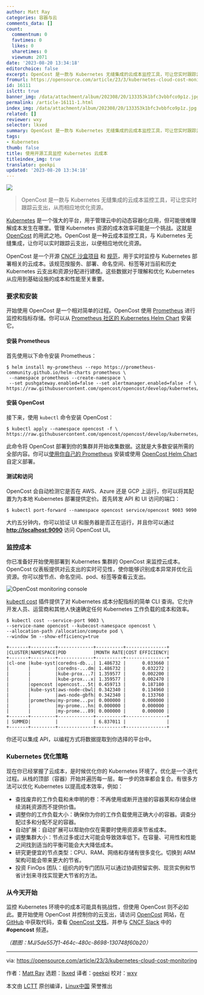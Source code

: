 ```yaml
---
author: Matt Ray
categories: 容器与云
comments_data: []
count:
  commentnum: 0
  favtimes: 0
  likes: 0
  sharetimes: 0
  viewnum: 2071
date: '2023-08-20 13:34:18'
editorchoice: false
excerpt: OpenCost 是一款与 Kubernetes 无缝集成的云成本监控工具，可让您实时跟踪云支出，从而相应地优化资源。
fromurl: https://opensource.com/article/23/3/kubernetes-cloud-cost-monitoring
id: 16111
islctt: true
banner_img: /data/attachment/album/202308/20/133353k1bfc3vbbfco9p1z.jpg
permalink: /article-16111-1.html
index_img: /data/attachment/album/202308/20/133353k1bfc3vbbfco9p1z.jpg.thumb.jpg
related: []
reviewer: wxy
selector: lkxed
summary: OpenCost 是一款与 Kubernetes 无缝集成的云成本监控工具，可让您实时跟踪云支出，从而相应地优化资源。
tags:
- Kubernetes
thumb: false
title: 使用开源工具监控 Kubernetes 云成本
titleindex_img: true
translator: geekpi
updated: '2023-08-20 13:34:18'
---
```


![](/data/attachment/album/202308/20/133353k1bfc3vbbfco9p1z.jpg)



> 
> OpenCost 是一款与 Kubernetes 无缝集成的云成本监控工具，可让您实时跟踪云支出，从而相应地优化资源。
> 
> 
> 


[Kubernetes](https://www.redhat.com/en/toindex_imgs/containers/what-is-kubernetes?intcmp=7013a000002qLH8AAM) 是一个强大的平台，用于管理云中的动态容器化应用，但可能很难理解成本发生在哪里。管理 Kubernetes 资源的成本效率可能是一个挑战。这就是 [OpenCost](https://www.opencost.io/) 的用武之地。OpenCost 是一种云成本监控工具，与 Kubernetes 无缝集成，让你可以实时跟踪云支出，以便相应地优化资源。


OpenCost 是一个开源 [CNCF 沙盒项目](https://www.cncf.io/projects/opencost/) 和 [规范](https://github.com/opencost/opencost/blob/develop/spec/opencost-specv01.md)，用于实时监控与 Kubernetes 部署相关的云成本。该规范按服务、部署、命名空间、标签等对当前和历史 Kubernetes 云支出和资源分配进行建模。这些数据对于理解和优化 Kubernetes 从应用到基础设施的成本和性能至关重要。


### 要求和安装


开始使用 OpenCost 是一个相对简单的过程。OpenCost 使用 [Prometheus](https://prometheus.io/) 进行监控和指标存储。你可以从 [Prometheus 社区的 Kubernetes Helm Chart](https://prometheus-community.github.io/helm-charts) 安装它。


#### 安装 Prometheus


首先使用以下命令安装 Prometheus：



```
$ helm install my-prometheus --repo https://prometheus-community.github.io/helm-charts prometheus \
 --namespace prometheus --create-namespace \
 --set pushgateway.enabled=false --set alertmanager.enabled=false -f \
https://raw.githubusercontent.com/opencost/opencost/develop/kubernetes/prometheus/extraScrapeConfigs.yaml

```

#### 安装 OpenCost


接下来，使用 `kubectl` 命令安装 OpenCost：



```
$ kubectl apply --namespace opencost -f \
https://raw.githubusercontent.com/opencost/opencost/develop/kubernetes/opencost.yaml

```

此命令将 OpenCost 部署到你的集群并开始收集数据。这就是大多数安装所需的全部内容。你可以[使用你自己的 Prometheus](https://www.opencost.io/docs/install#providing-your-own-prometheus) 安装或使用 [OpenCost Helm Chart](https://github.com/opencost/opencost-helm-chart/) 自定义部署。


#### 测试和访问


OpenCost 会自动检测它是否在 AWS、Azure 还是 GCP 上运行，你可以将其配置为为本地 Kubernetes 部署提供定价。首先转发 API 和 UI 访问的端口：



```
$ kubectl port-forward --namespace opencost service/opencost 9003 9090

```

大约五分钟内，你可以验证 UI 和服务器是否正在运行，并且你可以通过 **<http://localhost:9090>** 访问 OpenCost UI。


### 监控成本


你已准备好开始使用部署到 Kubernetes 集群的 OpenCost 来监控云成本。OpenCost 仪表板提供对云支出的实时可见性，使你能够识别成本异常并优化云资源。你可以按节点、命名空间、pod、标签等查看云支出。


![OpenCost monitoring console](/data/attachment/album/202308/20/133418rbnq4ltzxxb4v3gn.png)


[kubectl cost](https://github.com/kubecost/kubectl-cost) 插件提供了对 Kubernetes 成本分配指标的简单 CLI 查询。它允许开发人员、运营商和其他人快速确定任何 Kubernetes 工作负载的成本和效率。



```
$ kubectl cost --service-port 9003 \
--service-name opencost --kubecost-namespace opencost \
--allocation-path /allocation/compute pod \
--window 5m --show-efficiency=true

+-------+---------+-------------+----------+---------------+
|CLUSTER|NAMESPACE|POD          |MONTH RATE|COST EFFICIENCY|
+-------+---------+-------------+----------+---------------+
|cl-one |kube-syst|coredns-db...| 1.486732 |      0.033660 |
|       |         |coredns-...dm| 1.486732 |      0.032272 |
|       |         |kube-prox...7| 1.359577 |      0.002200 |
|       |         |kube-prox...x| 1.359577 |      0.002470 |
|       |opencost |opencost...5t| 0.459713 |      0.187180 |
|       |kube-syst|aws-node-cbwl| 0.342340 |      0.134960 |
|       |         |aws-node-gbfh| 0.342340 |      0.133760 |
|       |prometheu|my-prome...pv| 0.000000 |      0.000000 |
|       |         |my-prome...hn| 0.000000 |      0.000000 |
|       |         |my-prome...89| 0.000000 |      0.000000 |
+-------+---------+-------------+----------+---------------+
| SUMMED|         |             | 6.837011 |               |
+-------+---------+-------------+----------+---------------+

```

你还可以集成 API，以编程方式将数据提取到你选择的平台中。


### Kubernetes 优化策略


现在你已经掌握了云成本，是时候优化你的 Kubernetes 环境了。优化是一个迭代过程。从栈的顶部（容器）开始并遍历每一层。每一步的效率都会复合。有很多方法可以优化 Kubernetes 以提高成本效率，例如：


* 查找废弃的工作负载和未申明的卷：不再使用或断开连接的容器荚和存储会继续消耗资源而不提供价值。
* 调整你的工作负载大小：确保你为你的工作负载使用正确大小的容器。调查分配过多和分配不足的容器。
* 自动扩展：自动扩展可以帮助你仅在需要时使用资源来节省成本。
* 调整集群大小：节点过多或过大可能会导致效率低下。在容量、可用性和性能之间找到适当的平衡可能会大大降低成本。
* 研究更便宜的节点类型：CPU、RAM、网络和存储有很多变化。切换到 ARM 架构可能会带来更大的节省。
* 投资 FinOps 团队：组织内的专门团队可以通过协调预留实例、现货实例和节省计划来寻找实现更大节省的方法。


### 从今天开始


监控 Kubernetes 环境中的成本可能具有挑战性，但使用 OpenCost 则不必如此。要开始使用 OpenCost 并控制你的云支出，请访问 [OpenCost](https://opencost.io/) 网站，在 [GitHub](https://github.com/opencost) 中获取代码，查看 [OpenCost 文档](https://www.opencost.io/docs/)，并参与 [CNCF Slack](https://slack.cncf.io/) 中的 **#opencost** 频道。


*（题图：MJ/5de557f1-464c-480c-8698-130748f60b20）*




---


via: <https://opensource.com/article/23/3/kubernetes-cloud-cost-monitoring>


作者：[Matt Ray](https://opensource.com/users/mattray-0) 选题：[lkxed](https://github.com/lkxed/) 译者：[geekpi](https://github.com/geekpi) 校对：[wxy](https://github.com/wxy)


本文由 [LCTT](https://github.com/LCTT/TranslateProject) 原创编译，[Linux中国](https://linux.cn/) 荣誉推出